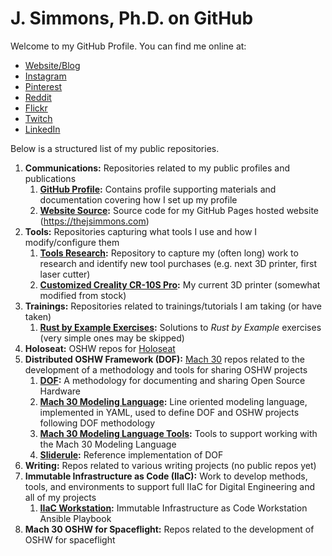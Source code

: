 # J. Simmons, Ph.D. on GitHub

Welcome to my GitHub Profile.  You can find me online at:

* [Website/Blog](https://thejsimmons.com)
* [Instagram](https://www.instagram.com/jedibfa/)
* [Pinterest](https://www.pinterest.com/jedibfa)
* [Reddit](https://www.reddit.com/user/jedibfa/)
* [Flickr](https://www.flickr.com/photos/jedibfa/)
* [Twitch](https://twitch.tv/jedibfa)
* [LinkedIn](https://www.linkedin.com/in/the-j-simmons/)

Below is a structured list of my public repositories.

1. **Communications:** Repositories related to my public profiles and publications
	1. **[GitHub Profile](https://github.com/j-simmons-phd/j-simmons-phd):** Contains profile supporting materials and documentation covering how I set up my profile
	1. **[Website Source](https://github.com/j-simmons-phd/j-simmons-phd.github.io):** Source code for my GitHub Pages hosted website (https://thejsimmons.com)
1. **Tools:** Repositories capturing what tools I use and how I modify/configure them
	1. **[Tools Research](https://github.com/j-simmons-phd/tools-research):** Repository to capture my (often long) work to research and identify new tool purchases (e.g. next 3D printer, first laser cutter)
	1. **[Customized Creality CR-10S Pro](https://github.com/j-simmons-phd/custom-cr-10s-pro):** My current 3D printer (somewhat modified from stock)
1. **Trainings:** Repositories related to trainings/tutorials I am taking (or have taken)
	1. **[Rust by Example Exercises](https://github.com/j-simmons-phd/rust-by-example-exercises):** Solutions to *Rust by Example* exercises (very simple ones may be skipped)
1. **Holoseat:** OSHW repos for [Holoseat](https://github.com/modelb-llc)
1. **Distributed OSHW Framework (DOF):** [Mach 30](https://github.com/Mach30) repos related to the development of a methodology and tools for sharing OSHW projects
	1. **[DOF](https://github.com/Mach30/dof):** A methodology for documenting and sharing Open Source Hardware
	1. **[Mach 30 Modeling Language](https://github.com/Mach30/m30ml):** Line oriented modeling language, implemented in YAML, used to define DOF and OSHW projects following DOF methodology
	1. **[Mach 30 Modeling Language Tools](https://github.com/Mach30/m30mlTools):** Tools to support working with the Mach 30 Modeling Language
	1. **[Sliderule](http://sliderule.io/):** Reference implementation of DOF
1. **Writing:** Repos related to various writing projects (no public repos yet)
1. **Immutable Infrastructure as Code (IIaC):** Work to develop methods, tools, and environments to support full IIaC for Digital Engineering and all of my projects
	1. **[IIaC Workstation](https://github.com/j-simmons-phd/iiac-workstation):** Immutable Infrastructure as Code Workstation Ansible Playbook
1. **Mach 30 OSHW for Spaceflight:** Repos related to the development of OSHW for spaceflight
